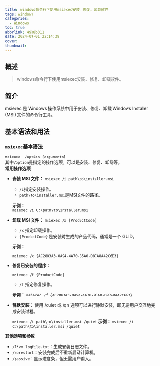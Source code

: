 ```yaml
---
title: windows命令行下使用msiexec安装、修复、卸载软件
tags: windows
categories:
  - Windows
toc: true
abbrlink: 49b8b311
date: 2024-09-01 22:14:39
cover:
thumbnail:
---
```



## 概述

>  windows命令行下使用msiexec安装、修复、卸载软件。

<!--more-->

## 简介  
msiexec 是 Windows 操作系统中用于安装、修复、卸载 Windows Installer (MSI) 文件的命令行工具。  

## 基本语法和用法
### `msiexec`基本语法  
`msiexec  /option [arguments]`  
其中`/option`是指定的操作选项，可以是安装、修复、卸载等。  
**常用操作选项**  
- **安装 MSI 文件：** 
  `msiexec /i path\to\installer.msi`   
    - `/i`指定安装操作。
    - `path\to\installer.msi`是MSI文件的路径。  

  **示例：**    
    `msiexec /i C:\path\to\installer.msi`  

- **卸载 MSI 文件：**
  `msiexec /x {ProductCode}`
    - `/x` 指定卸载操作。
    -  `{ProductCode}` 是安装时生成的产品代码，通常是一个 GUID。
  
  **示例：**

  `msiexec /x {AC28B3A3-0A94-4A70-B5A0-D87A8A42C6E3}`  

- **修复已安装的程序：**

  `msiexec /f {ProductCode}`  
    - `/f` 指定修复操作。
  
  **示例：**
  `msiexec /f {AC28B3A3-0A94-4A70-B5A0-D87A8A42C6E3}`

- **静默安装：**
使用 /quiet 或 /qn 选项可以进行静默安装，即无需用户交互地完成安装过程。

   `msiexec /i path\to\installer.msi /quiet`
**示例：**
`msiexec /i C:\path\to\installer.msi /quiet`

**其他选项和参数**  
- `/l*vx logfile.txt`：生成安装日志文件。
- `/norestart`：安装完成后不重新启动计算机。
- `/passive`：显示进度条，但无需用户输入。




